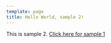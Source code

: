 ```yaml
---
template: page
title: Hello World, sample 2!
---
```

This is sample 2. [Click here for sample 1](sample.html)